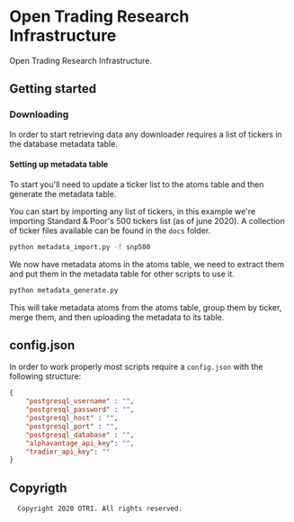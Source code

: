 # Open Trading Research Infrastructure

Open Trading Research Infrastructure.

## Getting started

### Downloading

In order to start retrieving data any downloader requires a list of tickers in the database metadata table.

#### Setting up metadata table

To start you'll need to update a ticker list to the atoms table and then generate the metadata table.

You can start by importing any list of tickers, in this example we're importing Standard & Poor's 500 tickers list (as of june 2020).
A collection of ticker files available can be found in the `docs` folder.

```bash
python metadata_import.py -f snp500
```

We now have metadata atoms in the atoms table, we need to extract them and put them in the metadata table for other scripts to use it.

```bash
python metadata_generate.py
```

This will take metadata atoms from the atoms table, group them by ticker, merge them, and then uploading the metadata to its table.

## config.json

In order to work properly most scripts require a `config.json` with the following structure:

```JSON
{
    "postgresql_username" : "",
    "postgresql_password" : "",
    "postgresql_host" : "",
    "postgresql_port" : "",
    "postgresql_database" : "",
    "alphavantage_api_key": "",
    "tradier_api_key": ""
}
```

## Copyrigth

```
  Copyright 2020 OTRI. All rights reserved.
```
